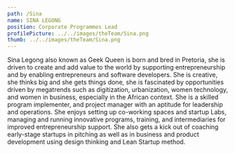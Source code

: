 ```yaml
---
path: /Sina
name: SINA LEGONG
position: Corporate Programmes Lead
profilePicture: ../../images/theTeam/Sina.png
thumb: ../../images/theTeam/Sina.png
---
```


Sina Legong also known as Geek Queen is born and bred in Pretoria, she is driven to create and add value to the world by supporting entrepreneurship and by enabling entrepreneurs and software developers. She is creative, she thinks big and she gets things done, she is fascinated by opportunities driven by megatrends such as digitization, urbanization, women technology, and women in business, especially in the African context. She is a skilled program implementer, and project manager with an aptitude for leadership and operations. She enjoys setting up co-working spaces and startup Labs, managing and running innovative programs, training, and intermediaries for improved entrepreneurship support. She also gets a kick out of coaching early-stage startups in pitching as well as in business and product development using design thinking and Lean Startup method.